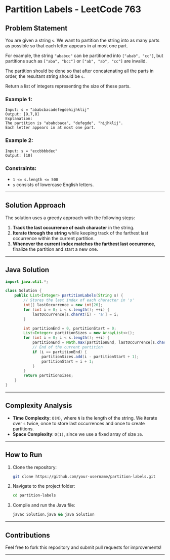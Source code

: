 # Partition Labels - LeetCode 763

## Problem Statement
You are given a string `s`. We want to partition the string into as many parts as possible so that each letter appears in at most one part.

For example, the string `"ababcc"` can be partitioned into `["abab", "cc"]`, but partitions such as `["aba", "bcc"]` or `["ab", "ab", "cc"]` are invalid.

The partition should be done so that after concatenating all the parts in order, the resultant string should be `s`.

Return a list of integers representing the size of these parts.

### Example 1:
```plaintext
Input: s = "ababcbacadefegdehijhklij"
Output: [9,7,8]
Explanation:
The partition is "ababcbaca", "defegde", "hijhklij".
Each letter appears in at most one part.
```

### Example 2:
```plaintext
Input: s = "eccbbbbdec"
Output: [10]
```

### Constraints:
- `1 <= s.length <= 500`
- `s` consists of lowercase English letters.

---

## Solution Approach
The solution uses a greedy approach with the following steps:
1. **Track the last occurrence of each character** in the string.
2. **Iterate through the string** while keeping track of the farthest last occurrence within the current partition.
3. **Whenever the current index matches the farthest last occurrence**, finalize the partition and start a new one.

---

## Java Solution
```java
import java.util.*;

class Solution {
    public List<Integer> partitionLabels(String s) {
        // Stores the last index of each character in 's'
        int[] lastOccurrence = new int[26];
        for (int i = 0; i < s.length(); ++i) {
            lastOccurrence[s.charAt(i) - 'a'] = i;
        }

        int partitionEnd = 0, partitionStart = 0;
        List<Integer> partitionSizes = new ArrayList<>();
        for (int i = 0; i < s.length(); ++i) {
            partitionEnd = Math.max(partitionEnd, lastOccurrence[s.charAt(i) - 'a']);
            // End of the current partition
            if (i == partitionEnd) {
                partitionSizes.add(i - partitionStart + 1);
                partitionStart = i + 1;
            }
        }
        return partitionSizes;
    }
}
```

---

## Complexity Analysis
- **Time Complexity**: `O(N)`, where `N` is the length of the string. We iterate over `s` twice, once to store last occurrences and once to create partitions.
- **Space Complexity**: `O(1)`, since we use a fixed array of size `26`.

---

## How to Run
1. Clone the repository:
   ```bash
   git clone https://github.com/your-username/partition-labels.git
   ```
2. Navigate to the project folder:
   ```bash
   cd partition-labels
   ```
3. Compile and run the Java file:
   ```bash
   javac Solution.java && java Solution
   ```

---

## Contributions
Feel free to fork this repository and submit pull requests for improvements!

---
